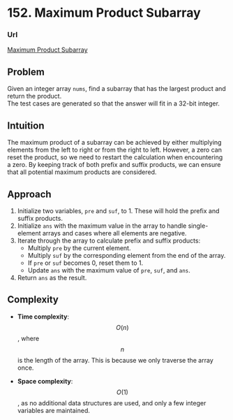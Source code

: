 # 152. Maximum Product Subarray

### Url
[Maximum Product Subarray](https://leetcode.com/problems/maximum-product-subarray/description/)

## Problem
Given an integer array `nums`, find a subarray that has the largest product and return the product.  
The test cases are generated so that the answer will fit in a 32-bit integer.

## Intuition
The maximum product of a subarray can be achieved by either multiplying elements from the left to right or from the right to left. However, a zero can reset the product, so we need to restart the calculation when encountering a zero. By keeping track of both prefix and suffix products, we can ensure that all potential maximum products are considered.

## Approach
1. Initialize two variables, `pre` and `suf`, to 1. These will hold the prefix and suffix products.
2. Initialize `ans` with the maximum value in the array to handle single-element arrays and cases where all elements are negative.
3. Iterate through the array to calculate prefix and suffix products:
   - Multiply `pre` by the current element.
   - Multiply `suf` by the corresponding element from the end of the array.
   - If `pre` or `suf` becomes 0, reset them to 1.
   - Update `ans` with the maximum value of `pre`, `suf`, and `ans`.
4. Return `ans` as the result.

## Complexity
- **Time complexity**:  
  $$O(n)$$, where $$n$$ is the length of the array. This is because we only traverse the array once.

- **Space complexity**:  
  $$O(1)$$, as no additional data structures are used, and only a few integer variables are maintained.
